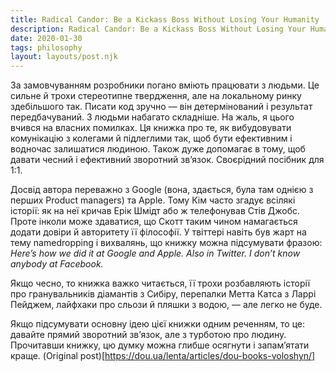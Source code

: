 ```yaml
---
title: Radical Candor: Be a Kickass Boss Without Losing Your Humanity
description: Radical Candor: Be a Kickass Boss Without Losing Your Humanity
date: 2020-01-30
tags: philosophy
layout: layouts/post.njk
---
```

За замовчуванням розробники погано вміють працювати з людьми. Це сильне й трохи стереотипне твердження, але на локальному ринку здебільшого так. Писати код зручно — він детермінований і результат передбачуваний. З людьми набагато складніше. На жаль, я цього вчився на власних помилках. Ця книжка про те, як вибудовувати комунікацію з колегами й підлеглими так, щоб бути ефективним і водночас залишатися людиною. Також дуже допомагає в тому, щоб давати чесний і ефективний зворотний зв’язок. Своєрідний посібник для 1:1.

Досвід автора переважно з Google (вона, здається, була там однією з перших Product managers) та Apple. Тому Кім часто згадує всілякі історії: як на неї кричав Ерік Шмідт або ж телефонував Стів Джобс. Проте інколи може здаватися, що Скотт таким чином намагається додати довіри й авторитету її філософії. У твіттері навіть був жарт на тему namedropping і вихвалянь, що книжку можна підсумувати фразою: *Here’s how we did it at Google and Apple. Also in Twitter. I don’t know anybody at Facebook.*

Якщо чесно, то книжка важко читається, її трохи розбавляють історії про гранувальників діамантів з Сибіру, перепалки Метта Катса з Ларрі Пейджем, лайфхаки про сльози й пляшки з водою, — але легко не буде.

Якщо підсумувати основну ідею цієї книжки одним реченням, то це: давайте прямий зворотний зв’язок, але з турботою про людину. Прочитавши книжку, цю думку можна глибше осягнути і запам’ятати краще.
(Original post)[https://dou.ua/lenta/articles/dou-books-voloshyn/]
